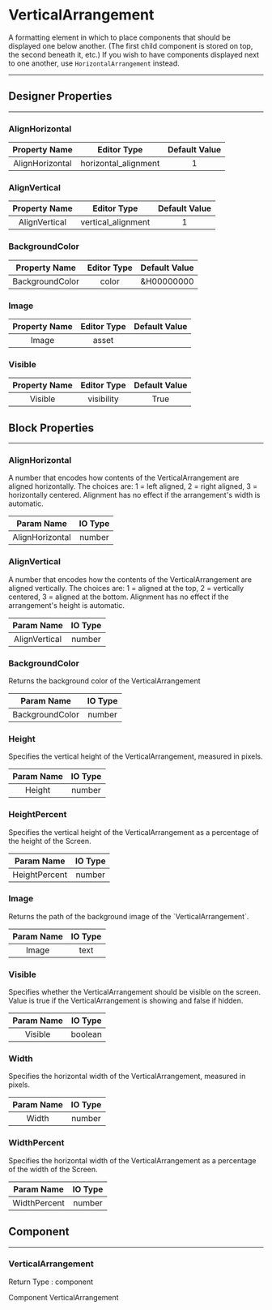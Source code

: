 <!--
  Copyright © 2013-2021 AIIE-ADL, All rights reserved
  Released under the Apache License, Version 2.0
  http://www.apache.org/licenses/LICENSE-2.0
-->

# VerticalArrangement

A formatting element in which to place components that should be displayed one below another. (The first child component is stored on top, the second beneath it, etc.) If you wish to have components displayed next to one another, use `HorizontalArrangement` instead.

---

## Designer Properties

---

### AlignHorizontal

|  Property Name  |      Editor Type     | Default Value |
| :-------------: | :------------------: | :-----------: |
| AlignHorizontal | horizontal_alignment |       1       |

### AlignVertical

| Property Name |     Editor Type    | Default Value |
| :-----------: | :----------------: | :-----------: |
| AlignVertical | vertical_alignment |       1       |

### BackgroundColor

|  Property Name  | Editor Type | Default Value |
| :-------------: | :---------: | :-----------: |
| BackgroundColor |    color    |   &H00000000  |

### Image

| Property Name | Editor Type | Default Value |
| :-----------: | :---------: | :-----------: |
|     Image     |    asset    |               |

### Visible

| Property Name | Editor Type | Default Value |
| :-----------: | :---------: | :-----------: |
|    Visible    |  visibility |      True     |

## Block Properties

---

### AlignHorizontal

<div block-type = "component_set_get" component-selector = "VerticalArrangement" property-selector = "AlignHorizontal" property-type = "get" id = "get-verticalarrangement-alignhorizontal"></div>

<div block-type = "component_set_get" component-selector = "VerticalArrangement" property-selector = "AlignHorizontal" property-type = "set" id = "set-verticalarrangement-alignhorizontal"></div>

A number that encodes how contents of the VerticalArrangement are aligned horizontally. The choices are: 1 = left aligned, 2 = right aligned, 3 = horizontally centered. Alignment has no effect if the arrangement's width is automatic.

|    Param Name   | IO Type |
| :-------------: | :-----: |
| AlignHorizontal |  number |

### AlignVertical

<div block-type = "component_set_get" component-selector = "VerticalArrangement" property-selector = "AlignVertical" property-type = "get" id = "get-verticalarrangement-alignvertical"></div>

<div block-type = "component_set_get" component-selector = "VerticalArrangement" property-selector = "AlignVertical" property-type = "set" id = "set-verticalarrangement-alignvertical"></div>

A number that encodes how the contents of the VerticalArrangement are aligned vertically. The choices are: 1 = aligned at the top, 2 = vertically centered, 3 = aligned at the bottom. Alignment has no effect if the arrangement's height is automatic.

|   Param Name  | IO Type |
| :-----------: | :-----: |
| AlignVertical |  number |

### BackgroundColor

<div block-type = "component_set_get" component-selector = "VerticalArrangement" property-selector = "BackgroundColor" property-type = "get" id = "get-verticalarrangement-backgroundcolor"></div>

<div block-type = "component_set_get" component-selector = "VerticalArrangement" property-selector = "BackgroundColor" property-type = "set" id = "set-verticalarrangement-backgroundcolor"></div>

Returns the background color of the VerticalArrangement

|    Param Name   | IO Type |
| :-------------: | :-----: |
| BackgroundColor |  number |

### Height

<div block-type = "component_set_get" component-selector = "VerticalArrangement" property-selector = "Height" property-type = "get" id = "get-verticalarrangement-height"></div>

<div block-type = "component_set_get" component-selector = "VerticalArrangement" property-selector = "Height" property-type = "set" id = "set-verticalarrangement-height"></div>

Specifies the vertical height of the VerticalArrangement, measured in pixels.

| Param Name | IO Type |
| :--------: | :-----: |
|   Height   |  number |

### HeightPercent

<div block-type = "component_set_get" component-selector = "VerticalArrangement" property-selector = "HeightPercent" property-type = "set" id = "set-verticalarrangement-heightpercent"></div>

Specifies the vertical height of the VerticalArrangement as a percentage of the height of the Screen.

|   Param Name  | IO Type |
| :-----------: | :-----: |
| HeightPercent |  number |

### Image

<div block-type = "component_set_get" component-selector = "VerticalArrangement" property-selector = "Image" property-type = "get" id = "get-verticalarrangement-image"></div>

<div block-type = "component_set_get" component-selector = "VerticalArrangement" property-selector = "Image" property-type = "set" id = "set-verticalarrangement-image"></div>

Returns the path of the background image of the \`VerticalArrangement\`.

| Param Name | IO Type |
| :--------: | :-----: |
|    Image   |   text  |

### Visible

<div block-type = "component_set_get" component-selector = "VerticalArrangement" property-selector = "Visible" property-type = "get" id = "get-verticalarrangement-visible"></div>

<div block-type = "component_set_get" component-selector = "VerticalArrangement" property-selector = "Visible" property-type = "set" id = "set-verticalarrangement-visible"></div>

Specifies whether the VerticalArrangement should be visible on the screen. Value is true if the VerticalArrangement is showing and false if hidden.

| Param Name | IO Type |
| :--------: | :-----: |
|   Visible  | boolean |

### Width

<div block-type = "component_set_get" component-selector = "VerticalArrangement" property-selector = "Width" property-type = "get" id = "get-verticalarrangement-width"></div>

<div block-type = "component_set_get" component-selector = "VerticalArrangement" property-selector = "Width" property-type = "set" id = "set-verticalarrangement-width"></div>

Specifies the horizontal width of the VerticalArrangement, measured in pixels.

| Param Name | IO Type |
| :--------: | :-----: |
|    Width   |  number |

### WidthPercent

<div block-type = "component_set_get" component-selector = "VerticalArrangement" property-selector = "WidthPercent" property-type = "set" id = "set-verticalarrangement-widthpercent"></div>

Specifies the horizontal width of the VerticalArrangement as a percentage of the width of the Screen.

|  Param Name  | IO Type |
| :----------: | :-----: |
| WidthPercent |  number |

## Component

---

### VerticalArrangement

<div block-type = "component_component_block" component-selector = "VerticalArrangement" id = "component-verticalarrangement"></div>

Return Type : component

Component VerticalArrangement

